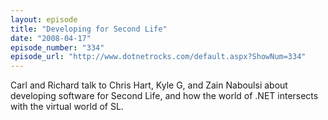 ```yaml
---
layout: episode
title: "Developing for Second Life"
date: "2008-04-17"
episode_number: "334"
episode_url: "http://www.dotnetrocks.com/default.aspx?ShowNum=334"
---
```


Carl and Richard talk to Chris Hart, Kyle G, and Zain Naboulsi about developing software for Second Life, and how the world of .NET intersects with the virtual world of SL.
